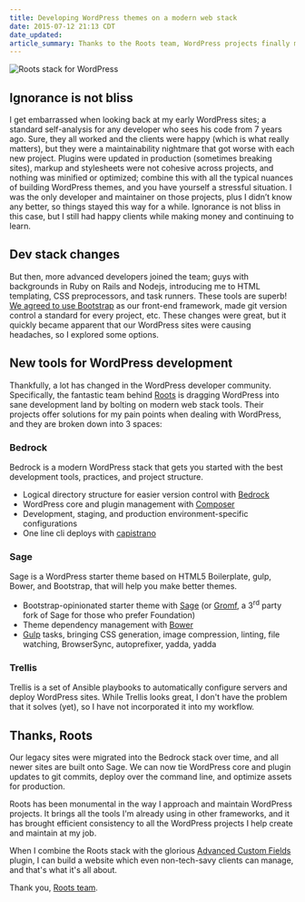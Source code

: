 ```yaml
---
title: Developing WordPress themes on a modern web stack
date: 2015-07-12 21:13 CDT
date_updated:
article_summary: Thanks to the Roots team, WordPress projects finally match my development workflow.
---
```


![Roots stack for WordPress](assets/img/articles/wordpress-roots-stack.jpg)

## Ignorance is not bliss

I get embarrassed when looking back at my early WordPress sites; a standard self-analysis for any developer who sees his code from 7 years ago. Sure, they all worked and the clients were happy (which is what really matters), but they were a maintainability nightmare that got worse with each new project. Plugins were updated in production (sometimes breaking sites), markup and stylesheets were not cohesive across projects, and nothing was minified or optimized; combine this with all the typical nuances of building WordPress themes, and you have yourself a stressful situation. I was the only developer and maintainer on those projects, plus I didn’t know any better, so things stayed this way for a while. Ignorance is not bliss in this case, but I still had happy clients while making money and continuing to learn.

## Dev stack changes

But then, more advanced developers joined the team; guys with backgrounds in Ruby on Rails and Nodejs, introducing me to HTML templating, CSS preprocessors, and task runners. These tools are superb! [We agreed to use Bootstrap](http://hellojason.net/blog/how-bootstrap-helps-my-professional-workflow/) as our front-end framework, made git version control a standard for every project, etc. These changes were great, but it quickly became apparent that our WordPress sites were causing headaches, so I explored some options.

## New tools for WordPress development

Thankfully, a lot has changed in the WordPress developer community. Specifically, the fantastic team behind [Roots](https://roots.io) is dragging WordPress into sane development land by bolting on modern web stack tools. Their projects offer solutions for my pain points when dealing with WordPress, and they are broken down into 3 spaces:

### Bedrock

Bedrock is a modern WordPress stack that gets you started with the best development tools, practices, and project structure.

* Logical directory structure for easier version control with [Bedrock](https://roots.io/bedrock/)
* WordPress core and plugin management with [Composer](https://getcomposer.org/)
* Development, staging, and production environment-specific configurations
* One line cli deploys with [capistrano](http://capistranorb.com/)

### Sage

Sage is a WordPress starter theme based on HTML5 Boilerplate, gulp, Bower, and Bootstrap, that will help you make better themes.

* Bootstrap-opinionated starter theme with [Sage](https://roots.io/sage/) (or [Gromf](https://github.com/schikulski/gromf), a 3<sup>rd</sup> party fork of Sage for those who prefer Foundation)
* Theme dependency management with [Bower](http://bower.io/)
* [Gulp](http://gulpjs.com/) tasks, bringing CSS generation, image compression, linting, file watching, BrowserSync, autoprefixer, yadda, yadda

### Trellis

Trellis is a set of Ansible playbooks to automatically configure servers and deploy WordPress sites. While Trellis looks great, I don't have the problem that it solves (yet), so I have not incorporated it into my workflow.

## Thanks, Roots

Our legacy sites were migrated into the Bedrock stack over time, and all newer sites are built onto Sage. We can now tie WordPress core and plugin updates to git commits, deploy over the command line, and optimize assets for production.

Roots has been monumental in the way I approach and maintain WordPress projects. It brings all the tools I'm already using in other frameworks, and it has brought efficient consistency to all the WordPress projects I help create and maintain at my job.

When I combine the Roots stack with the glorious [Advanced Custom Fields](http://www.advancedcustomfields.com/) plugin, I can build a website which even non-tech-savy clients can manage, and that's what it's all about.

Thank you, [Roots team](https://roots.io/about/).

